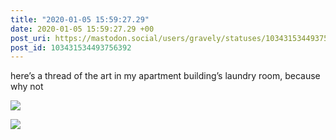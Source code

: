```yaml
---
title: "2020-01-05 15:59:27.29"
date: 2020-01-05 15:59:27.29 +00
post_uri: https://mastodon.social/users/gravely/statuses/103431534493756392
post_id: 103431534493756392
---
```

here’s a thread of the art in my apartment building’s laundry room, because why not


![](/images/23557824.png)

![](/images/23557825.png)

